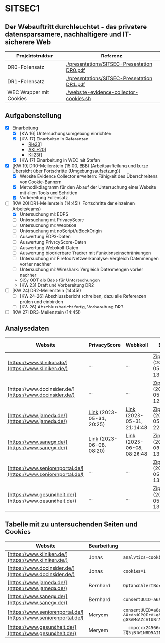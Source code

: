 # SITSEC1
## Der Webauftritt durchleuchtet - das privatere datensparsamere, nachhaltigere und IT-sicherere Web
| Projektstruktur | Referenz |
| --- | --- |
| DR0-Foliensatz | [./presentations/SITSEC-Presentation DR0.pdf](./presentations/SITSEC-Presentation%20DR0.pdf) |
| DR1-Foliensatz | [./presentations/SITSEC-Presentation DR1.pdf](./presentations/SITSEC-Presentation%20DR1.pdf) |
| WEC Wrapper mit Cookies | [./website-evidence-collector-cookies.sh](./website-evidence-collector-cookies.sh) |

## Aufgabenstellung
- [X] Einarbeitung
  - [X] [KW 16] Untersuchungsumgebung einrichten
  - [X] [KW 17] Einarbeiten in Referenzen
    - [[Rie23](https://github.com/EU-EDPS/website-evidence-collector)]
    - [[AKL+20](https://www.thinkmind.org/articles/securware_2020_2_80_30032.pdf)]
    - [[Kil23f](https://cloud.ovgu.de/s/N4NmmD79N9X5HZD)]
  - [X] [KW 17] Einarbeitung in WEC mit Stefan
- [X] [KW 19] DR0-Meilenstein (15:00, BBB) (Arbeitsaufteilung und kurze Übersicht über Fortschritte (Umgebungsaufsetzung))
  - [X] Website Evidence Collector erweitern: Fähigkeit des Überschreitens von Cookie-Bannern
  - [X] Methodikdiagramm für den Ablauf der Untersuchung einer Website mit allen Tools und Schritten
  - [X] Vorbereitung Foliensatz
- [ ] [KW 20] DR1-Meilenstein (14:45!) (Fortschritte der einzelnen Arbeitsteams)
  - [X] Untersuchung mit EDPS
  - [ ] Untersuchung mit PrivacyScore
  - [ ] Untersuchung mit Webbkoll
  - [ ] Untersuchung mit noScript/uBlockOrigin
  - [ ] Auswertung EDPS-Daten
  - [ ] Auswertung PrivacyScore-Daten
  - [ ] Auswertung Webbkoll-Daten
  - [ ] Auswertung blockierbare Tracker mit Funktionseinschränkungen
  - [ ] Untersuchung mit Firefox Netzwerkanalyse: Vergleich Datenmengen vorher nachher
  - [ ] Untersuchung mit Wireshark: Vergleich Datenmengen vorher nachher
  - SiSy ODT als Basis für Untersuchungen
  - [KW 23] Draft und Vorbereitung DR2
- [ ] [KW 24] DR2-Meilenstein (14:45!)
  - [ ] [KW 24-26] Abschlussbericht schreiben, dazu alle Referenzen prüfen und einbinden
  - [ ] [KW 26] Abschlussbericht fertig, Vorbereitung DR3
- [ ] [KW 27] DR3-Meilenstein (14:45!)

## Analysedaten
| Website | PrivacyScore | Webbkoll | EDPS | Wireshark | Firefox Netzwerkanalyse | NoScript | uBlockOrigin |
| --- | --- | --- | --- | --- | --- | --- | --- |
| [https://www.kliniken.de/](https://www.kliniken.de/) | ... | ... | [Zip](./data/edps-kliniken.zip) (2023-05-23, 13:32) | ... | ... | ... | ... |
| [https://www.docinsider.de/](https://www.docinsider.de/) | ... | ... | [Zip](./data/edps-docinsider.zip) (2023-05-23, 12:56) | ... | ... | ... | ... |
| [https://www.jameda.de/](https://www.jameda.de/) | [Link](https://privacyscore.org/site/95953/) (2023-05-31, 20:25) | [Link](https://webbkoll.dataskydd.net/de/results?url=http%3A%2F%2Fwww.jameda.de%2F) (2023-05-31, 21:14:48 | [Zip](./data/edps-jameda.zip) (2023-05-06, 22:07:44) | ... | ... | ... | ... |
| [https://www.sanego.de/](https://www.sanego.de/) | [Link](https://privacyscore.org/site/214171/) (2023-06-08, 08:20) | [Link](https://webbkoll.dataskydd.net/de/results?url=http%3A%2F%2Fwww.sanego.de%2F) (2023-06-08, 08:26:48 | [Zip](./data/edps-sanego.zip) (2023-05-23, 13:30) | ... | ... | ... | ... |
| [https://www.seniorenportal.de/](https://www.seniorenportal.de/) | ... | ... | [Zip](./data/edps-seniorenportal.zip) (2023-05-23, 13:06) | ... | ... | ... | ... |
| [https://www.gesundheit.de/](https://www.gesundheit.de/) | ... | ... | [Zip](./data/edps-gesundheit.zip) (2023-05-23, 13:11) | ... | ... | ... | ... |

## Tabelle mit zu untersuchenden Seiten und Cookies
| Website | Bearbeitung | Cookies (für EDPS) |
| --- | --- | --- |
| [https://www.kliniken.de/](https://www.kliniken.de/) | Jonas | `analytics-cookies-allowed=on;cookie-warning=2100-01-01T00:00:00+00:00;preferences-cookies-allowed=on` |
| [https://www.docinsider.de/](https://www.docinsider.de/) | Jonas | `cookies=1` |
| [https://www.jameda.de/](https://www.jameda.de/) | Bernhard | `OptanonAlertBoxClosed=2100-01-01T00:00:00.000Z` |
| [https://www.sanego.de/](https://www.sanego.de/) | Bernhard | `consentUUID=a6ab7709-0a13-4506-9f92-cf55bb72893f_19` |
| [https://www.seniorenportal.de/](https://www.seniorenportal.de/) | Meryem | `consentUUID=a8ea0754-24bf-4696-be89-440e406d6503_19;euconsent-v2=CPsOBQAPsOBQAAGABCENDECsAP_AAAAAAAYgINAZ5D5cTWFBeXx7QPs0eYwf11AVImAiChKAA6ABSDIAcLQEkmASMAyAAAACAAwEIBIBAAAkCAEEAEAQQIAAABHkAgAEhAAIICJEABERQAAACAIKCAAAAQAIAAARIgEAmQCAQ0LmRFQAgIAQZAAAgIgAAAAEAgMAAAAAAAIAAAAAgAAAAQAAAJBIEwACwAKgAZAA5AB4AIAAZAA0AB5AEQARQAmABPADeAHMAPwAhABDQCIAIkARwAlgBNAClAFuAMOAfgB-gEDAI4ASYAlIBigDcAHEASIAo8BSIC8wGSAMuAawEAEAAkAD-AOcAs4CPQErALqAZCGgEABcAEMAPwAgoBJgC0AJEAUiGAAgHUEQBQBDAD8AJMAkQBSIgACACQdA0AAWABUADIAHIAPgBAADIAGgAPAAfQBEAEUAJgAT4AuAC6AGIAMwAbwA5gB-AENAIgAiQBLACaAFKALEAW4AwwBowD8AP0AgYBFoCOAI6ASYAlIBaADFAG4AOIAc4A6gB9gEXgJEATIAo8BeYC-gGSAMsAZcA1UBrAEGhwBIAC4AJAA0AB_AEcAM0Ac4A7gCCgEIALOAYEA14CPQErAJiAXUAyElAbAAWABkADgAHwAeABEACYAFwAMQAZgBDQCIAIkARwApQBbgD8AI4AWgAxQBuADqAIvASIAo8BeYDLAGsEgBIAFwBcgDNAHcAa8A7YB9gEegJWFQBgAmABcAEcARwAtAC8xQAIAgoCPRkAQAJgAjgCOALzGAAQEekICQACwAMgBMAC4AGIAMwAbwBHAClAFiARwAlIBaADFAHOAOoAkQBqpAAQAGgAP4AzQBzgEFAO2Aj0BMRSBKAAsACoAGQAOQAfACAAGQANAAeQBEAEUAJgATwApABiADMAHMAPwAhoBEAESAKUAWIAtwBowD8AP0Ai0BHAEdAJSAYoA3AB9gEXgJEAXmAvoBkgDLAGXANYKADgALgAkADaAH8ARwAuQBmgDnAHcAXUA14B2wEegJiAAA.YAAAAAAAAAAA` |
| [https://www.gesundheit.de/](https://www.gesundheit.de/) | Meryem | `__cmpcccx24566=aBPsN3XNgAANgABAAOAAsAB0AFwAaAA4AB4AEUAKAApABjAEAAQQAmgB8AEOAKUBDADiQHlAPRAigBYECyoFmALhAZEBHuCYUAcIHgUkwpKhZbC8UGJYe_A;__cmpconsentx24566=CPsNvrAPsNvrAAfI2BDEDFCsAP_AAH_AAAYgI5tb_TrfbXHC-X59fvs0OYwX1tTfA-QCCBSBJ2ABwAOQ8LwGkmAaNASghiACIQwgo1ZBAAJMDEkECUEB4AAEAAGkAQAEhAAIIAJAgBEBQEIYAAoCAIAAAACIgAAZkAQAm1BYA-bGTGAghIAwYEgUoAgBgIIBAgIAEAAAAAAAAAAEAAAAAAIAAIAAAAAAAQAAgjm1v9Ot9tccL5fn1--zQ5jBfW1N8D5AIIFIEnYAHAA5DwvAaSYBo0BKCGIAIhDCCjVkEAAkwMSQQJQQHgAAQAAaQBAASEAAggAkCAEQFAQhgACgIAgAAAAIiAABmQBACbUFgD5sZMYCCEgDBgSBSgCAGAggECAgAQAAAAAAAAAAQAAAAAAgAAgAAAAAABAACAUCgAgAyCQAQAZBoAIAMhEAEAGQqACADIZABABkOgAgAyIQAQAZEoAIAMikAEAGQA` |
